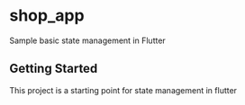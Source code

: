 # shop_app

Sample basic state management in Flutter

## Getting Started

This project is a starting point for state management in flutter

